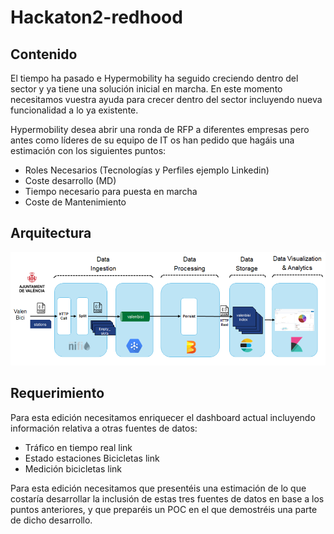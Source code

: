 # Hackaton2-redhood

## Contenido

El tiempo ha pasado e Hypermobility ha seguido creciendo dentro del sector y ya tiene una solución inicial en marcha. En este momento necesitamos vuestra ayuda para crecer dentro del sector incluyendo nueva funcionalidad a lo ya existente.

Hypermobility desea abrir una ronda de RFP a diferentes empresas pero antes como líderes de su equipo de IT os han pedido que hagáis una estimación con los siguientes puntos:

- Roles Necesarios (Tecnologías y Perfiles ejemplo Linkedin)
- Coste desarrollo (MD)
- Tiempo necesario para puesta en marcha
- Coste de Mantenimiento


## Arquitectura
![myimage-alt-tag](https://github.com/davidferrerc/hackaton2-redhood/blob/master/img/Imagen1.png)

## Requerimiento
Para esta edición necesitamos enriquecer el dashboard actual incluyendo información relativa a otras fuentes de datos:

- Tráfico en tiempo real link
- Estado estaciones Bicicletas link
- Medición bicicletas link

Para esta edición necesitamos que presentéis una estimación de lo que costaría desarrollar la inclusión de estas tres fuentes de datos en base a los puntos anteriores, y que preparéis un POC en el que demostréis una parte de dicho desarrollo.
